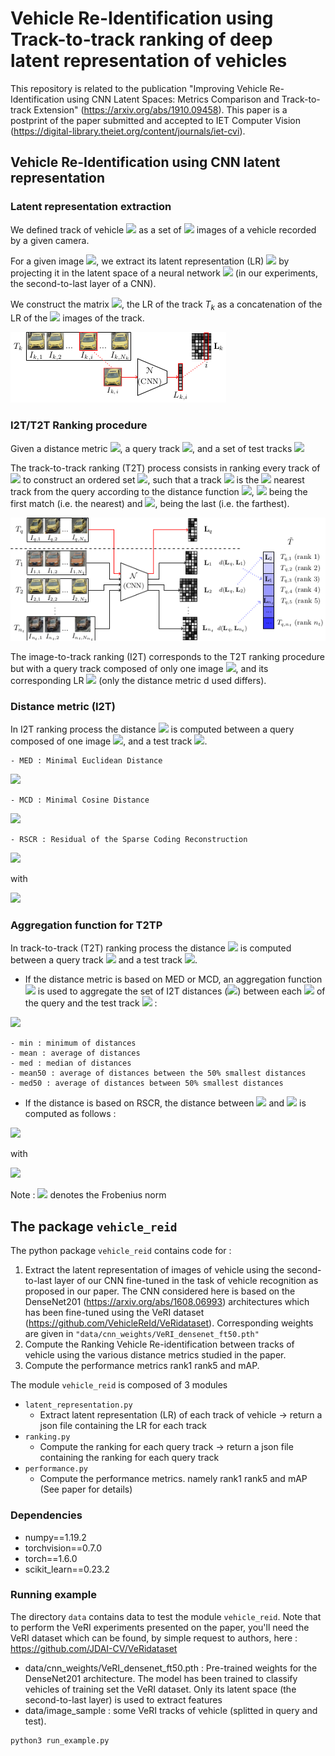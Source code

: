 # Vehicle Re-Identification using Track-to-track ranking of deep latent representation of vehicles

This repository is related to the publication "Improving Vehicle Re-Identification using CNN Latent Spaces: Metrics Comparison and Track-to-track Extension" (https://arxiv.org/abs/1910.09458). This paper is a postprint of the paper submitted and accepted to IET Computer Vision (https://digital-library.theiet.org/content/journals/iet-cvi).

## Vehicle Re-Identification using CNN latent representation

### Latent representation extraction

We defined track of vehicle <img src="https://render.githubusercontent.com/render/math?math=T_k=\{I_{k,1}, ..., I_{k,N_k}\}"> as a set of <img src="https://render.githubusercontent.com/render/math?math=N_k"> images of a vehicle recorded by a given camera. 


For a given image <img src="https://render.githubusercontent.com/render/math?math=I_{k,i}\in \mathbb{R}^{n\times m}">, we extract its latent representation (LR) <img src="https://render.githubusercontent.com/render/math?math=L_{k,i} \in \mathbb{R}^{f}"> by projecting it in the latent space of a neural network <img src="https://render.githubusercontent.com/render/math?math=\mathcal{N}"> (in our experiments, the second-to-last layer of a CNN).

We construct the matrix <img src="https://render.githubusercontent.com/render/math?math=\mathbf{L}_{k}=[L_{k,1}, ..., L_{k,N_k}] \in \mathbb{R}^{f\times N_k}">, the LR of the track $T_k$ as a concatenation of the LR of the <img src="https://render.githubusercontent.com/render/math?math=N_k"> images of the track.

![alt](img/lr_extraction_one.png)

### I2T/T2T Ranking procedure

Given a distance metric <img src="https://render.githubusercontent.com/render/math?math=d(.)">, a query track <img src="https://render.githubusercontent.com/render/math?math=T_q">, and a set of test tracks <img src="https://render.githubusercontent.com/render/math?math=\mathcal{T}=\{T_1, ..., T_{n_t}\}">

The track-to-track ranking (T2T) process consists in ranking every track of <img src="https://render.githubusercontent.com/render/math?math=\mathcal{T}"> to construct an ordered set <img src="https://render.githubusercontent.com/render/math?math=\tilde{\mathcal{T}}_q = \{T_{q,1}, ..., T_{q,N_t}\}">, such that a track <img src="https://render.githubusercontent.com/render/math?math=T_{q,i}"> is the <img src="https://render.githubusercontent.com/render/math?math=i^{th}"> nearest track from the query according to the distance function <img src="https://render.githubusercontent.com/render/math?math=d(.)">, <img src="https://render.githubusercontent.com/render/math?math=T_{q, 1}"> being the first match (i.e. the nearest) and <img src="https://render.githubusercontent.com/render/math?math=T_{q, N_t}">, being the last (i.e. the farthest).

![alt](img/LR_extraction_2.png)

The image-to-track ranking (I2T) corresponds to the T2T ranking procedure but with a query track composed of only one image <img src="https://render.githubusercontent.com/render/math?math=T_q = I_q">, and its corresponding LR <img src="https://render.githubusercontent.com/render/math?math=L_q"> (only the distance metric d used differs). 

### Distance metric (I2T)

In I2T ranking process the distance <img src="https://render.githubusercontent.com/render/math?math=d(.)"> is computed between a query composed of one image <img src="https://render.githubusercontent.com/render/math?math=L_{q}">, and a test track <img src="https://render.githubusercontent.com/render/math?math=\mathbf{L}_r = \{L_{r, 1}, ..., L_{r, n_t}\}">.


    - MED : Minimal Euclidean Distance

 <img src="https://render.githubusercontent.com/render/math?math=d(L_{q}, \mathbf{L}_r) = \underset{i \in \{1, ..., N_r\}}{min} (|| L_q - L_{r,i} ||_2)">

    - MCD : Minimal Cosine Distance

<img src="https://render.githubusercontent.com/render/math?math=d(L_{q}, \mathbf{L}_r) = \underset{i \in \{1, ..., N_r\}}{min}  (1 - \frac{L_q^\top L_{r, i}}{|| L_q ||_2  || L_{r,i} ||_2} )"> 

    - RSCR : Residual of the Sparse Coding Reconstruction
  
<img src="https://render.githubusercontent.com/render/math?math=d(L_q, \mathbf{L}_r ) = {|| L_q -  \mathbf{L}_r \Gamma_{q,r} ||_2}^2">

with 

<img src="https://render.githubusercontent.com/render/math?math=\Gamma_{q,r} = \underset{\tilde\Gamma_{q,r}}{\text{argmin}} ( {|| L_q -  \mathbf{L}_r \tilde{\Gamma}_{q,r} ||_2}^2 %2B
\alpha || \tilde{\Gamma}_{q,r} ||_1 )">



### Aggregation function for T2TP

In track-to-track (T2T) ranking process the distance <img src="https://render.githubusercontent.com/render/math?math=d(.)"> is computed between a query track <img src="https://render.githubusercontent.com/render/math?math=\mathbf{L}_{q} = \{L_{q, 1}, ..., L_{q, n_q}\}"> and a test track <img src="https://render.githubusercontent.com/render/math?math=\mathbf{L}_r = \{L_{r, 1}, ..., L_{r, n_t}\}">. 

- If the distance metric is based on MED or MCD, an aggregation function <img src="https://render.githubusercontent.com/render/math?math=agg(.)"> is used to aggregate the set of I2T distances (<img src="https://render.githubusercontent.com/render/math?math=d_{i2t}(.)">) between each <img src="https://render.githubusercontent.com/render/math?math=L_{q, i}"> of the query and the test track <img src="https://render.githubusercontent.com/render/math?math=\mathbf{L}_r"> : 

<img src="https://render.githubusercontent.com/render/math?math=d(\mathbf{L}_q, \mathbf{L}_r) = agg ( \{ d_{i2t}(L_{q,1}, \mathbf{L}_r), ...,  d_{i2t}(L_{q,n_q}, \mathbf{L}_{r}) \} ) ">

    - min : minimum of distances
    - mean : average of distances
    - med : median of distances
    - mean50 : average of distances between the 50% smallest distances
    - med50 : average of distances between 50% smallest distances

- If the distance is based on RSCR, the distance between <img src="https://render.githubusercontent.com/render/math?math=\mathbf{L}_{q}"> and <img src="https://render.githubusercontent.com/render/math?math=\mathbf{L}_r "> is computed as follows : 


<img src="https://render.githubusercontent.com/render/math?math=d(\mathbf{L}_q, \mathbf{L}_r ) = || \mathbf{L}_q -  \mathbf{L}_r \mathbf{\Gamma}_{q,r} ||_F">

with 

<img src="https://render.githubusercontent.com/render/math?math={\Gamma}_{q_i,r} = \underset{\tilde{\Gamma}_{q_i,r}}{\mathrm{argmin}} ( {|| L_{q,i} -  \mathbf{L}_r \tilde{\Gamma}_{q_i,r} ||_2}^2  %2B \alpha || \tilde{\Gamma}_{q_i,r} ||_1)">

Note : <img src="https://render.githubusercontent.com/render/math?math=||.||_F"> denotes the Frobenius norm

## The package ```vehicle_reid```

The python package ```vehicle_reid``` contains code for :
1. Extract the latent representation of images of vehicle using the second-to-last layer of our CNN fine-tuned in the task of vehicle recognition as proposed in our paper. The CNN considered here is based on the DenseNet201 (https://arxiv.org/abs/1608.06993) architectures which has been fine-tuned using the VeRI dataset (https://github.com/VehicleReId/VeRidataset). Corresponding weights are given in ```"data/cnn_weights/VeRI_densenet_ft50.pth"```
2. Compute the Ranking Vehicle Re-identification between tracks of vehicle using the various distance metrics studied in the paper. 
3. Compute the performance metrics rank1 rank5 and mAP.


The module ```vehicle_reid``` is composed of 3 modules 
- ```latent_representation.py```
    - Extract latent representation (LR) of each track of vehicle -> return a json file containing the LR for each track
- ```ranking.py```
    - Compute the ranking for each query track -> return a json file containing the ranking for each query track
- ```performance.py```
    - Compute the performance metrics. namely rank1 rank5 and mAP (See paper for details)

### Dependencies
- numpy==1.19.2
- torchvision==0.7.0
- torch==1.6.0
- scikit_learn==0.23.2

### Running example 
The directory ```data``` contains data to test the module ```vehicle_reid```. Note that to perform the VeRI experiments presented on the paper, you'll need the VeRI dataset which can be found, by simple request to authors, here : https://github.com/JDAI-CV/VeRidataset

- data/cnn_weights/VeRI_densenet_ft50.pth : Pre-trained weights for the DenseNet201 architecture. The model has been trained to classify vehicles of training set the VeRI dataset. Only its latent space (the second-to-last layer) is used to extract features
- data/image_sample : some VeRI tracks of vehicle (splitted in query and test). 

``` 
python3 run_example.py
```








